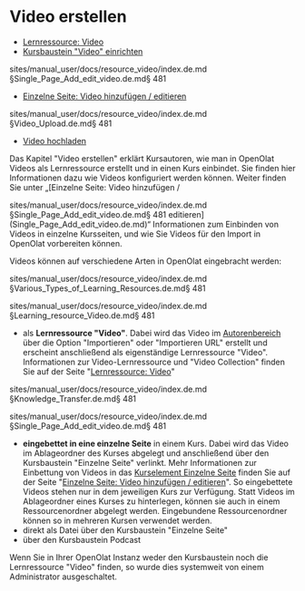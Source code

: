 # Video erstellen

  * [Lernressource: Video](Learning_resource_Video.de.md)
  * [Kursbaustein "Video" einrichten](../../pages/viewpage.action%EF%B9%96pageId=108593229.html)

sites/manual_user/docs/resource_video/index.de.md §Single_Page_Add_edit_video.de.md§ 481
  * [Einzelne Seite: Video hinzufügen / editieren](Single_Page_Add_edit_video.de.md)

sites/manual_user/docs/resource_video/index.de.md §Video_Upload.de.md§ 481
  * [Video hochladen](Video_Upload.de.md)

  

Das Kapitel "Video erstellen" erklärt Kursautoren, wie man in OpenOlat Videos
als Lernressource erstellt und in einen Kurs einbindet. Sie finden hier
Informationen dazu wie Videos konfiguriert werden können. Weiter finden Sie
unter  „[Einzelne Seite: Video hinzufügen /

sites/manual_user/docs/resource_video/index.de.md §Single_Page_Add_edit_video.de.md§ 481
editieren](Single_Page_Add_edit_video.de.md)“
Informationen zum Einbinden von Videos in einzelne Kursseiten, und wie Sie
Videos für den Import in OpenOlat vorbereiten können.

Videos können auf verschiedene Arten in OpenOlat eingebracht werden:


sites/manual_user/docs/resource_video/index.de.md §Various_Types_of_Learning_Resources.de.md§ 481

sites/manual_user/docs/resource_video/index.de.md §Learning_resource_Video.de.md§ 481
  * als **Lernressource "Video"**. Dabei wird das Video im [Autorenbereich](../authoring/Various_Types_of_Learning_Resources.de.md) über die Option "Importieren"  oder "Importieren URL" erstellt und erscheint anschließend als eigenständige Lernressource "Video". Informationen zur Video-Lernressource und "Video Collection" finden Sie auf der Seite "[Lernressource: Video](Learning_resource_Video.de.md)"

sites/manual_user/docs/resource_video/index.de.md §Knowledge_Transfer.de.md§ 481

sites/manual_user/docs/resource_video/index.de.md §Single_Page_Add_edit_video.de.md§ 481
  *  **eingebettet in eine einzelne Seite** in einem Kurs. Dabei wird das Video im Ablageordner des Kurses abgelegt und anschließend über den Kursbaustein "Einzelne Seite" verlinkt. Mehr Informationen zur Einbettung von Videos in das [Kurselement Einzelne Seite](../course_elements/Knowledge_Transfer.de.md#Wissensvermittlung-_einzelseite) finden Sie auf der Seite "[Einzelne Seite: Video hinzufügen / editieren](Single_Page_Add_edit_video.de.md)". So eingebettete Videos stehen nur in dem jeweiligen Kurs zur Verfügung. Statt Videos im Ablageordner eines Kurses zu hinterlegen, können sie auch in einem Ressourcenordner abgelegt werden. Eingebundene Ressourcenordner können so in mehreren Kursen verwendet werden.
  * direkt als Datei über den Kursbaustein "Einzelne Seite"
  * über den Kursbaustein Podcast

Wenn Sie in Ihrer OpenOlat Instanz weder den Kursbaustein noch die
Lernressource "Video" finden, so wurde dies systemweit von einem Administrator
ausgeschaltet.


